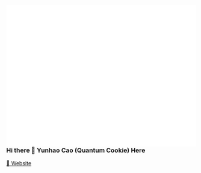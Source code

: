 <img align="right" src="https://github.com/toiletcommander/toiletcommander/blob/main/github-metrics.svg">

### Hi there 👋 Yunhao Cao (Quantum Cookie) Here

[🔗 Website](https://www.quantumcookie.xyz/)
